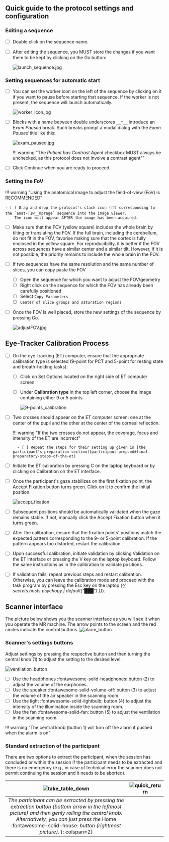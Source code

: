 ## Quick guide to the protocol settings and configuration

### Editing a sequence
- [ ] Double click on the sequence name.
- [ ] After editing the sequence, you MUST store the changes if you want them to be kept by clicking on the <span class="consolebutton red">Go</span> button:

    ![launch_sequence.jpg](../assets/images/launch_sequence.jpg)

### Setting sequences for automatic start
- [ ] You can set the worker icon on the left of the sequence by clicking on it if you want to pause before starting that sequence. If the worker is not present, the sequence will launch automatically.

    ![worker_icon.jpg](../assets/images/worker_icon.jpg)

- [ ] Blocks with a name between double underscores `__*__` introduce an *Exam Paused* break.
    Such breaks prompt a modal dialog with the *Exam Paused* title like this:

    ![exam_paused.jpg](../assets/images/exam_paused.jpg)

    !!! warning "The *Patient has Contrast Agent* checkbox MUST always be unchecked, as this protocol does not involve a contrast agent""

- [ ] Click <span class="consolebutton red">Continue</span> when you are ready to proceed.

### Setting the FoV
!!! warning "Using the anatomical image to adjust the field-of-view (FoV) is RECOMMENDED"

    - [ ] Drag and drop the protocol's stack icon (🗇) corresponding to the `anat-T1w__mprage` sequence into the image viewer.
        The icon will appear AFTER the image has been acquired.

- [ ] Make sure that the FOV (yellow square) includes the whole brain by tilting or translating the FOV. If the full brain, including the cerebellum, do not fit in the FOV, favorise making sure that the cortex is fully enclosed in the yellow square. For reproducibility, it is better if the FOV across sequences have a similar center and a similar tilt. However, if it is not possible, the priority remains to include the whole brain in the FOV.
- [ ] If two sequences have the same resolution and the same number of slices, you can copy paste the FOV
    - [ ] Open the sequence for which you want to adjust the FOV/geometry
    - [ ] Right click on the sequence for which the FOV has already been carefully positioned
    - [ ] Select `Copy Parameters`
    - [ ] `Center of slice groups and saturation regions`
- [ ] Once the FOV is well placed, store the new settings of the sequence by pressing <span class="consolebutton red">Go</span>.

    ![adjustFOV.jpg](../assets/images/adjustFOV.jpg)

## Eye-Tracker Calibration Process

- [ ] On the eye-tracking (ET) computer, ensure that the appropriate calibration type is selected (9-point for PCT and 5-point for resting state and breath-holding tasks):
    - [ ] Click on <span class="keypress">Set Options</span> located on the right side of ET computer screen.
    - [ ] Under **Calibration type** in the top left corner, choose the image containing either 9 or 5 points.

        ![9-points_calibration](../assets/images/9-points_calibration.jpg)

- [ ] Two crosses should appear on the ET computer screen: one at the center of the pupil and the other at the center of the corneal reflection.

    !!! warning "If the two crosses do not appear, the coverage, focus and intensity of the ET are incorrect"

        - [ ] Repeat the steps for their setting up given in [the participant's preparation section](participant-prep.md#final-preparatory-steps-of-the-et)

- [ ] Initiate the ET calibration by pressing <span class="keypress">C</span> on the laptop keyboard or by clicking on <span class="keypress">Calibration</span> on the ET interface.
- [ ] Once the participant's gaze stabilizes on the first fixation point, the <span class="keypress">Accept Fixation</span> button turns green.
    Click on it to confirm the initial position.

    ![accept_fixation](../assets/images/accept_fixation.jpg)

- [ ] Subsequent positions should be automatically validated when the gaze remains stable.
    If not, manually click the <span class="keypress">Accept Fixation</span> button when it turns green.
- [ ] After the calibration, ensure that the fixation points' positions match the expected pattern corresponding to the 9- or 5-point calibration.
    If the pattern appears too distorted, restart the calibration.
- [ ] Upon successful calibration, initiate validation by clicking <span class="keypress">Validation</span> on the ET interface or pressing the <span class="keypress">V</span> key on the laptop keyboard. Follow the same instructions as in the calibration to validate positions.
- [ ] If validation fails, repeat previous steps and restart calibration. Otherwise, you can leave the calibration mode and proceed with the task program by pressing the <span class="keypress">Esc</span> key on the laptop (*{{ secrets.hosts.psychopy | default("███") }}*).

## Scanner interface
The picture below shows you the scanner interface as you will see it when you operate the MR machine. The arrow points to the screen and the red circles indicate the control buttons.
![alarm_button](../assets/images/alarm_button.png)


### Scanner's settings buttons

Adjust settings by pressing the respective button and then turning the central knob (1) to adjust the setting to the desired level:

![ventilation_button](../assets/images/ventilation_button.png)

- [ ] Use the headphones :fontawesome-solid-headphones: button (2) to adjust the volume of the earphones.
- [ ] Use the speaker :fontawesome-solid-volume-off: button (3) to adjust the volume of the air speaker in the scanning room.
- [ ] Use the light :fontawesome-solid-lightbulb: button (4) to adjust the intensity of the illumination inside the scanning room.
- [ ] Use the fan :fontawesome-solid-fan: button (5) to adjust the ventilation in the scanning room.

!!! warning "The central knob (button 1) will turn off the alarm if pushed when the alarm is on"

### Standard extraction of the participant

There are two options to extract the participant, when the session has concluded or within the session if the participant needs to be extracted and there is no emergency (e.g., in case of technical error the scanner does not permit continuing the session and it needs to be aborted).

| ![take_table_down](../assets/images/take_table_down.png) | ![quick_return](../assets/images/quick_return.png) |
|:--:|:--:|
| *The participant can be extracted by pressing the extraction button (bottom arrow in the leftmost picture) and then genly rolling the central knob. Alternatively, you can just press the* Home :fontawesome-solid-house: *button (rightmost picture).* {: colspan=2} |
